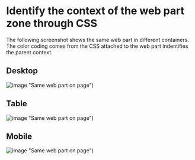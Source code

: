 # Identify the context of the web part zone through CSS

The following screenshot shows the same web part in different containers. The color coding comes from the CSS attached to the web part indentifies the parent context.

## Desktop
![image](./desktop-same-webpart-on-page) "Same web part on page")

## Table
![image](./tablet-same-webpart-on-page) "Same web part on page")

## Mobile
![image](./mobile-same-webpart-on-page) "Same web part on page")


